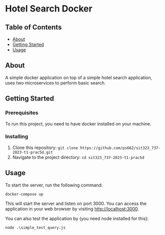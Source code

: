 # Hotel Search Docker
## Table of Contents

- [About](#about)
- [Getting Started](#getting_started)
- [Usage](#usage)

## About <a name = "about"></a>

A simple docker application on top of a simple hotel search application, uses two microservices to perform basic search.

## Getting Started <a name = "getting_started"></a>

### Prerequisites

To run this project, you need to have docker installed on your machine.

### Installing

1. Clone this repository: `git clone https://github.com/ps662/sit323_737-2023-t1-prac5d.git`
2. Navigate to the project directory: `cd sit323_737-2023-t1-prac5d`

## Usage <a name = "usage"></a>

To start the server, run the following command:

```
docker-compose up
```

This will start the server and listen on port 3000. You can access the application in your web browser by visiting [http://localhost:3000](http://localhost:3000).

You can also test the application by (you need node installed for this):

```
node .\simple_test_query.js
```



